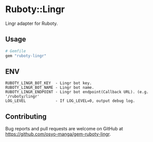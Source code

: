 # Ruboty::Lingr

Lingr adapter for Ruboty.


## Usage

```ruby
# Gemfile
gem "ruboty-lingr"
```

## ENV

```
RUBOTY_LINGR_BOT_KEY  - Lingr bot key.
RUBOTY_LINGR_BOT_NAME - Lingr bot name.
RUBOTY_LINGR_ENDPOINT - Lingr bot endpoint(Callback URL). (e.g. '/ruboty/lingr'
LOG_LEVEL             - If LOG_LEVEL=0, output debug log.
```

## Contributing

Bug reports and pull requests are welcome on GitHub at https://github.com/osyo-manga/gem-ruboty-lingr.

